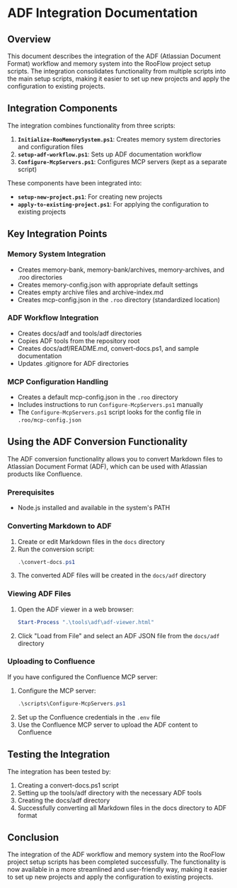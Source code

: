 # ADF Integration Documentation

## Overview

This document describes the integration of the ADF (Atlassian Document Format) workflow and memory system into the RooFlow project setup scripts. The integration consolidates functionality from multiple scripts into the main setup scripts, making it easier to set up new projects and apply the configuration to existing projects.

## Integration Components

The integration combines functionality from three scripts:

1. **`Initialize-RooMemorySystem.ps1`**: Creates memory system directories and configuration files
2. **`setup-adf-workflow.ps1`**: Sets up ADF documentation workflow
3. **`Configure-McpServers.ps1`**: Configures MCP servers (kept as a separate script)

These components have been integrated into:

- **`setup-new-project.ps1`**: For creating new projects
- **`apply-to-existing-project.ps1`**: For applying the configuration to existing projects

## Key Integration Points

### Memory System Integration

- Creates memory-bank, memory-bank/archives, memory-archives, and .roo directories
- Creates memory-config.json with appropriate default settings
- Creates empty archive files and archive-index.md
- Creates mcp-config.json in the `.roo` directory (standardized location)

### ADF Workflow Integration

- Creates docs/adf and tools/adf directories
- Copies ADF tools from the repository root
- Creates docs/adf/README.md, convert-docs.ps1, and sample documentation
- Updates .gitignore for ADF directories

### MCP Configuration Handling

- Creates a default mcp-config.json in the `.roo` directory
- Includes instructions to run `Configure-McpServers.ps1` manually
- The `Configure-McpServers.ps1` script looks for the config file in `.roo/mcp-config.json`

## Using the ADF Conversion Functionality

The ADF conversion functionality allows you to convert Markdown files to Atlassian Document Format (ADF), which can be used with Atlassian products like Confluence.

### Prerequisites

- Node.js installed and available in the system's PATH

### Converting Markdown to ADF

1. Create or edit Markdown files in the `docs` directory
2. Run the conversion script:
   ```powershell
   .\convert-docs.ps1
   ```
3. The converted ADF files will be created in the `docs/adf` directory

### Viewing ADF Files

1. Open the ADF viewer in a web browser:
   ```powershell
   Start-Process ".\tools\adf\adf-viewer.html"
   ```
2. Click "Load from File" and select an ADF JSON file from the `docs/adf` directory

### Uploading to Confluence

If you have configured the Confluence MCP server:

1. Configure the MCP server:
   ```powershell
   .\scripts\Configure-McpServers.ps1
   ```
2. Set up the Confluence credentials in the `.env` file
3. Use the Confluence MCP server to upload the ADF content to Confluence

## Testing the Integration

The integration has been tested by:

1. Creating a convert-docs.ps1 script
2. Setting up the tools/adf directory with the necessary ADF tools
3. Creating the docs/adf directory
4. Successfully converting all Markdown files in the docs directory to ADF format

## Conclusion

The integration of the ADF workflow and memory system into the RooFlow project setup scripts has been completed successfully. The functionality is now available in a more streamlined and user-friendly way, making it easier to set up new projects and apply the configuration to existing projects.